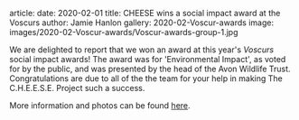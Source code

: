 article:
date: 2020-02-01
title: CHEESE wins a social impact award at the Voscurs
author: Jamie Hanlon
gallery: 2020-02-Voscur-awards
image: images/2020-02-Voscur-awards/Voscur-awards-group-1.jpg

We are delighted to report that we won an award at this year's *Voscurs* social
impact awards! The award was for 'Environmental Impact', as voted for by the
public, and was presented by the head of the Avon Wildlife Trust.
Congratulations are due to all of the the team for your help in making The
C.H.E.E.S.E. Project such a success. 

More information and photos can be found
[here](https://www.voscur.org/insight/news/stars-bristol%E2%80%99s-voluntary-community-and-social-enterprise-sector-celebrated-voscurs).

